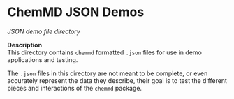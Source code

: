 ChemMD JSON Demos
=================

*JSON demo file directory*

**Description**  
This directory contains `chemmd` formatted `.json` files for use in
demo applications and testing.

The `.json` files in this directory are not meant to be complete, or
even accurately represent the data they describe, their goal is to
test the different pieces and interactions of the `chemmd` package.
